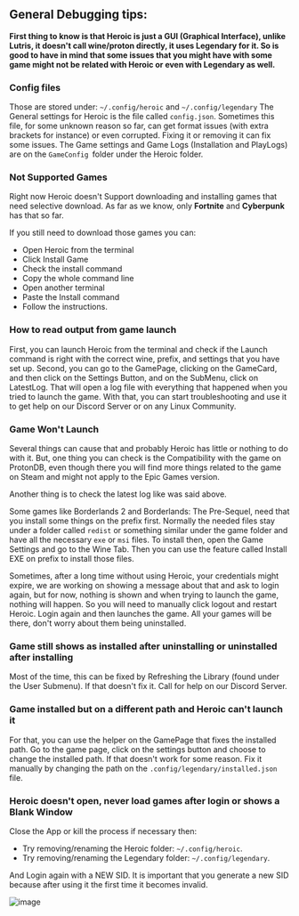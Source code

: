 ## General Debugging tips:

**First thing to know is that Heroic is just a GUI (Graphical Interface), unlike Lutris, it doesn't call wine/proton directly, it uses Legendary for it. So is good to have in mind that some issues that you might have with some game might not be related with Heroic or even with Legendary as well.**

### Config files

Those are stored under:
`~/.config/heroic` and `~/.config/legendary`
The General settings for Heroic is the file called `config.json`. Sometimes this file, for some unknown reason so far, can get format issues (with extra brackets for instance) or even corrupted. Fixing it or removing it can fix some issues.
The Game settings and Game Logs (Installation and PlayLogs) are on the `GameConfig `folder under the Heroic folder.

### Not Supported Games

Right now Heroic doesn't Support downloading and installing games that need selective download. As far as we know, only **Fortnite** and **Cyberpunk** has that so far. 

If you still need to download those games you can:
* Open Heroic from the terminal
* Click Install Game
* Check the install command
* Copy the whole command line
* Open another terminal
* Paste the Install command
* Follow the instructions.

### How to read output from game launch

First, you can launch Heroic from the terminal and check if the Launch command is right with the correct wine, prefix, and settings that you have set up. 
Second, you can go to the GamePage, clicking on the GameCard, and then click on the Settings Button, and on the SubMenu, click on LatestLog.
That will open a log file with everything that happened when you tried to launch the game.
With that, you can start troubleshooting and use it to get help on our Discord Server or on any Linux Community.

### Game Won't Launch

Several things can cause that and probably Heroic has little or nothing to do with it.
But, one thing you can check is the Compatibility with the game on ProtonDB, even though there you will find more things related to the game on Steam and might not apply to the Epic Games version.

Another thing is to check the latest log like was said above.

Some games like Borderlands 2 and Borderlands: The Pre-Sequel, need that you install some things on the prefix first. Normally the needed files stay under a folder called `redist` or something similar under the game folder and have all the necessary `exe` or `msi` files. To install then, open the Game Settings and go to the Wine Tab. Then you can use the feature called Install EXE on prefix to install those files.

Sometimes, after a long time without using Heroic, your credentials might expire, we are working on showing a message about that and ask to login again, but for now, nothing is shown and when trying to launch the game, nothing will happen. So you will need to manually click logout and restart Heroic. Login again and then launches the game. All your games will be there, don't worry about them being uninstalled.

### Game still shows as installed after uninstalling or uninstalled after installing

Most of the time, this can be fixed by Refreshing the Library (found under the User Submenu).
If that doesn't fix it. Call for help on our Discord Server.

### Game installed but on a different path and Heroic can't launch it

For that, you can use the helper on the GamePage that fixes the installed path.
Go to the game page, click on the settings button and choose to change the installed path.
If that doesn't work for some reason. Fix it manually by changing the path on the `.config/legendary/installed.json` file.


### Heroic doesn't open, never load games after login or shows a Blank Window

Close the App or kill the process if necessary then:
* Try removing/renaming the Heroic folder: `~/.config/heroic`.
* Try removing/renaming the Legendary folder: `~/.config/legendary`.

And Login again with a NEW SID. It is important that you generate a new SID because after using it the first time it becomes invalid.

![image](https://user-images.githubusercontent.com/77377160/112746130-a63b4500-8fca-11eb-8b72-461f5b80e8f6.png)